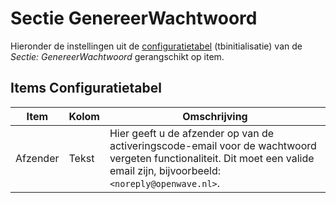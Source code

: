 # Sectie GenereerWachtwoord

Hieronder de instellingen uit de [configuratietabel](/docs/instellen_inrichten/configuratie/README.md) (tbinitialisatie) van de *Sectie: GenereerWachtwoord* gerangschikt op item.

## Items Configuratietabel

| Item | Kolom | Omschrijving |
| ---- | ----- | ------------ |
| Afzender | Tekst |Hier geeft u de afzender op van de activeringscode-email voor de wachtwoord vergeten functionaliteit. Dit moet een valide email zijn, bijvoorbeeld: `<noreply@openwave.nl>`. |
